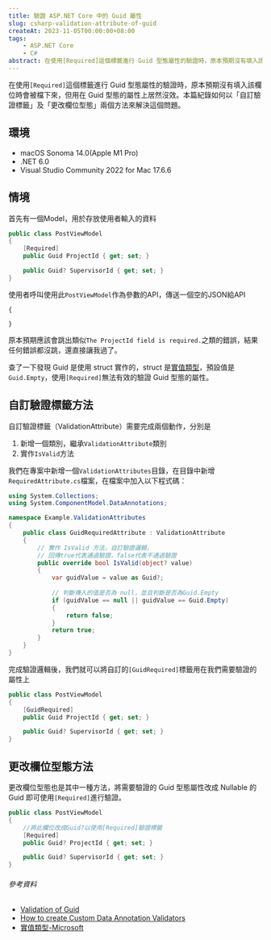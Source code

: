 ```yaml
---
title: 驗證 ASP.NET Core 中的 Guid 屬性
slug: csharp-validation-attribute-of-guid
createAt: 2023-11-05T00:00:00+08:00
tags:
    - ASP.NET Core
    - C#
abstract: 在使用[Required]這個標籤進行 Guid 型態屬性的驗證時，原本預期沒有填入該欄位時會被檔下來，但用在 Guid 型態的屬性上居然沒效。本篇紀錄如何以「自訂驗證標籤」及「更改欄位型態」兩個方法來解決這個問題。
---
```


在使用`[Required]`這個標籤進行 Guid 型態屬性的驗證時，原本預期沒有填入該欄位時會被檔下來，但用在 Guid 型態的屬性上居然沒效。本篇紀錄如何以「自訂驗證標籤」及「更改欄位型態」兩個方法來解決這個問題。

## 環境
- macOS Sonoma 14.0(Apple M1 Pro)
- .NET 6.0
- Visual Studio Community 2022 for Mac 17.6.6

## 情境
首先有一個Model，用於存放使用者輸入的資料
```csharp
public class PostViewModel
{
    [Required]
    public Guid ProjectId { get; set; }

    public Guid? SupervisorId { get; set; }
}
```

使用者呼叫使用此`PostViewModel`作為參數的API，傳送一個空的JSON給API
```jsonld
{
    
}
```

原本預期應該會跳出類似`The ProjectId field is required.`之類的錯誤，結果任何錯誤都沒跳，還直接讓我過了。

查了一下發現 Guid 是使用 struct 實作的，struct 是[實值類型][實值類型-Microsoft]，預設值是`Guid.Empty`，使用`[Required]`無法有效的驗證 Guid 型態的屬性。

## 自訂驗證標籤方法
自訂驗證標籤（ValidationAttribute）需要完成兩個動作，分別是
1. 新增一個類別，繼承`ValidationAttribute`類別
2. 實作`IsValid`方法

我們在專案中新增一個`ValidationAttributes`目錄，在目錄中新增`RequiredAttribute.cs`檔案，在檔案中加入以下程式碼：

```csharp
using System.Collections;
using System.ComponentModel.DataAnnotations;

namespace Example.ValidationAttributes
{
    public class GuidRequiredAttribute : ValidationAttribute
    {
        // 實作 IsValid 方法，自訂驗證邏輯，
        // 回傳true代表通過驗證，false代表不通過驗證
        public override bool IsValid(object? value)
        {
            var guidValue = value as Guid?;
            
            // 判斷傳入的值是否為 null，並且判斷是否為Guid.Empty
            if (guidValue == null || guidValue == Guid.Empty)
            {
                return false;
            }
            return true;
        }
    }
}
```

完成驗證邏輯後，我們就可以將自訂的`[GuidRequired]`標籤用在我們需要驗證的屬性上

```csharp
public class PostViewModel
{
    [GuidRequired]
    public Guid ProjectId { get; set; }

    public Guid? SupervisorId { get; set; }
}
```

## 更改欄位型態方法

更改欄位型態也是其中一種方法，將需要驗證的 Guid 型態屬性改成 Nullable 的 Guid 即可使用`[Required]`進行驗證。

```csharp
public class PostViewModel
{
    //將此欄位改成Guid?以使用[Required]驗證標籤
    [Required]
    public Guid? ProjectId { get; set; } 

    public Guid? SupervisorId { get; set; }
}
```


###### 參考資料
- [Validation of Guid]
- [How to create Custom Data Annotation Validators]
- [實值類型-Microsoft]

[Validation of Guid]: https://stackoverflow.com/questions/7187576/validation-of-guid
[How to create Custom Data Annotation Validators]: https://stackoverflow.com/a/3413875
[實值類型-Microsoft]: https://learn.microsoft.com/zh-tw/dotnet/csharp/language-reference/builtin-types/value-types
